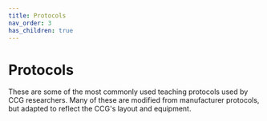 ```yaml
---
title: Protocols
nav_order: 3
has_children: true
---
```

# Protocols

These are some of the most commonly used teaching protocols used by CCG researchers. Many of these are modified from manufacturer protocols, but adapted to reflect the CCG's layout and equipment.
